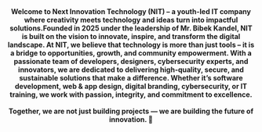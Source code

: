 <br clear="both">

<h4 align="center"><p>        </p>Welcome to Next Innovation Technology (NIT) – a youth-led IT company where creativity meets technology and ideas turn into impactful solutions.Founded in 2025 under the leadership of Mr. Bibek Kandel, NIT is built on the vision to innovate, inspire, and transform the digital landscape. At NIT, we believe that technology is more than just tools – it is a bridge to opportunities, growth, and community empowerment. With a passionate team of developers, designers, cybersecurity experts, and innovators, we are dedicated to delivering high-quality, secure, and sustainable solutions that make a difference. Whether it’s software development, web & app design, digital branding, cybersecurity, or IT training, we work with passion, integrity, and commitment to excellence.<br><br>Together, we are not just building projects — we are building the future of innovation. 🚀</h4>
